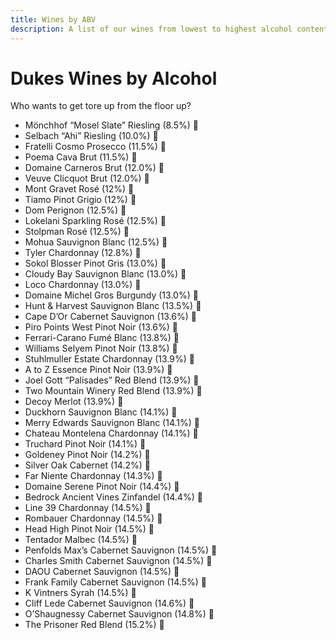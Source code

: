 ```yaml
---
title: Wines by ABV  
description: A list of our wines from lowest to highest alcohol content.
---
```


# Dukes Wines by Alcohol
Who wants to get tore up from the floor up? 
 - Mönchhof “Mosel Slate” Riesling (8.5%) 🍾
 - Selbach “Ahi” Riesling (10.0%)  🍷
 - Fratelli Cosmo Prosecco (11.5%) 🍾
 - Poema Cava Brut (11.5%) 🍷
 - Domaine Carneros Brut (12.0%) 🍾
 - Veuve Clicquot Brut (12.0%) 🍾
 - Mont Gravet Rosé (12%) 🍷
 - Tiamo Pinot Grigio (12%) 🍷
 - Dom Perignon (12.5%) 🍾
 - Lokelani Sparkling Rosé (12.5%) 🍷
 - Stolpman Rosé (12.5%) 🍷
 - Mohua Sauvignon Blanc (12.5%) 🍷
 - Tyler Chardonnay (12.8%) 🍷
 - Sokol Blosser Pinot Gris (13.0%) 🍾
 - Cloudy Bay Sauvignon Blanc (13.0%) 🍾
 - Loco Chardonnay (13.0%) 🍾
 - Domaine Michel Gros Burgundy (13.0%) 🍾
 - Hunt & Harvest Sauvignon Blanc (13.5%) 🍷
 - Cape D’Or Cabernet Sauvignon (13.6%) 🍷
 - Piro Points West Pinot Noir (13.6%) 🍾
 - Ferrari-Carano Fumé Blanc (13.8%) 🍾
 - Williams Selyem Pinot Noir (13.8%) 🍾
 - Stuhlmuller Estate Chardonnay (13.9%) 🍾
 - A to Z Essence Pinot Noir (13.9%) 🍷
 - Joel Gott “Palisades” Red Blend (13.9%) 🍷
 - Two Mountain Winery Red Blend (13.9%) 🍷
 - Decoy Merlot (13.9%) 🍾
 - Duckhorn Sauvignon Blanc (14.1%) 🍾
 - Merry Edwards Sauvignon Blanc (14.1%) 🍾
 - Chateau Montelena Chardonnay (14.1%) 🍾
 - Truchard Pinot Noir (14.1%) 🍾
 - Goldeney Pinot Noir (14.2%) 🍾
 - Silver Oak Cabernet (14.2%) 🍾
 - Far Niente Chardonnay (14.3%) 🍾
 - Domaine Serene Pinot Noir (14.4%) 🍾
 - Bedrock Ancient Vines Zinfandel (14.4%) 🍾
 - Line 39 Chardonnay (14.5%) 🍷
 - Rombauer Chardonnay (14.5%) 🍷
 - Head High Pinot Noir (14.5%) 🍷
 - Tentador Malbec (14.5%) 🍷
 - Penfolds Max’s Cabernet Sauvignon (14.5%) 🍷
 - Charles Smith Cabernet Sauvignon (14.5%) 🍾
 - DAOU Cabernet Sauvignon (14.5%) 🍾
 - Frank Family Cabernet Sauvignon (14.5%) 🍾
 - K Vintners Syrah (14.5%) 🍾
 - Cliff Lede Cabernet Sauvignon (14.6%) 🍾
 - O’Shaugnessy Cabernet Sauvignon (14.8%) 🍾
 - The Prisoner Red Blend (15.2%) 🍾
